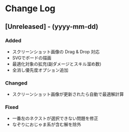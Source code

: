 # Change Log

## [Unreleased] - (yyyy-mm-dd)

### Added

- スクリーンショット画像の Drag & Drop 対応
- SVGでボードの描画
- 最適化対象の拡充(副ダメージとスキル溜め数)
- 全消し優先度オプション追加

### Changed

- スクリーンショット画像が更新されたら自動で最適解計算

### Fixed

- 一番左のネクストが選択できない問題を修正
- なぞりにおじゃま系が含む解を除外
